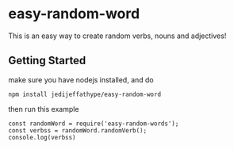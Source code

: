 # easy-random-word
This is an easy way to create random verbs, nouns and adjectives!

## Getting Started
make sure you have nodejs installed, and do
```
npm install jedijeffathype/easy-random-word
```

then run this example
```
const randomWord = require('easy-random-words');
const verbss = randomWord.randomVerb();
console.log(verbss)
```


